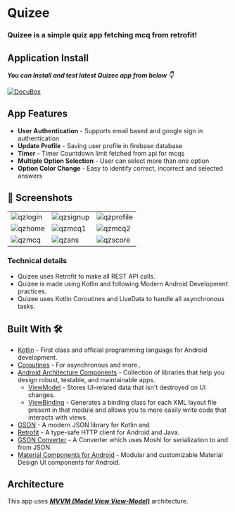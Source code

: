 # **Quizee** 

### **Quizee** is a simple quiz app fetching mcq from retrofit!

## Application Install

***You can Install and test latest Quizee app from below 👇***

[![DocuBox](https://img.shields.io/badge/Quizee✅-APK-red.svg?style=for-the-badge&logo=android)](https://drive.google.com/file/d/1-Ims94uY3TsrnnH4uAOuxwgx5jkRPUoV/view?usp=sharing)

## App Features

- **User Authentication** - Supports email based  and google sign in authentication 
- **Update Profile** - Saving user profile in firebase database
- **Timer** - Timer Countdown limit fetched from api for mcqs
- **Multiple Option Selection** - User can select more than one option 
- **Option Color Change** - Easy to identify correct, incorrect and selected answers


## 📸 Screenshots 

|   |   |   |
|---|---|---|
|![qzlogin](https://user-images.githubusercontent.com/69722542/188497606-f0fbe203-e3a2-41e2-86cf-08f660beba1d.jpeg)| ![qzsignup](https://user-images.githubusercontent.com/69722542/188497635-9e1e50a0-4c62-4bfc-bec1-1124557795a3.jpeg) | ![qzprofile](https://user-images.githubusercontent.com/69722542/188497644-82a2f4bd-1312-4c8a-9d93-45132306ad66.jpeg)
|![qzhome](https://user-images.githubusercontent.com/69722542/188497753-f7992a4f-4772-4867-becb-1180d04723fc.jpeg) | ![qzmcq1](https://user-images.githubusercontent.com/69722542/188497980-f41e1149-24fe-435b-8c60-cc57f9c5a518.jpeg) |![qzmcq2](https://user-images.githubusercontent.com/69722542/188497648-c1db7d9d-2c44-4123-8e6f-c844cff9419d.jpeg) 
|![qzmcq](https://user-images.githubusercontent.com/69722542/188497740-20dd160d-a86d-4563-bd1a-c6d9f346daa2.jpeg)|![qzans](https://user-images.githubusercontent.com/69722542/188497729-f97578ae-047d-4ac0-88fb-ffd0929dc8bd.jpeg) | ![qzscore](https://user-images.githubusercontent.com/69722542/188497673-566471e9-4ba7-4adb-8031-7a1c89906b47.jpeg)


### Technical details 

- Quizee uses Retrofit to make all REST API calls.
- Quizee is made using Kotlin and following Modern Android Development practices.
- Quizee uses Kotlin Coroutines and LiveData to handle all asynchronous tasks.



## Built With 🛠
- [Kotlin](https://kotlinlang.org/) - First class and official programming language for Android development.
- [Coroutines](https://kotlinlang.org/docs/reference/coroutines-overview.html) - For asynchronous and more..
- [Android Architecture Components](https://developer.android.com/topic/libraries/architecture) - Collection of libraries that help you design robust, testable, and maintainable apps.
  - [ViewModel](https://developer.android.com/topic/libraries/architecture/viewmodel) - Stores UI-related data that isn't destroyed on UI changes. 
  - [ViewBinding](https://developer.android.com/topic/libraries/view-binding) - Generates a binding class for each XML layout file present in that module and allows you to more easily write code that interacts with views.
- [GSON](https://github.com/google/gson) - A modern JSON library for Kotlin and
- [Retrofit](https://square.github.io/retrofit/) - A type-safe HTTP client for Android and Java.
- [GSON Converter](https://github.com/square/retrofit/tree/master/retrofit-converters/gson) - A Converter which uses Moshi for serialization to and from JSON.
- [Material Components for Android](https://github.com/material-components/material-components-android) - Modular and customizable Material Design UI components for Android.

## Architecture
This app uses [***MVVM (Model View View-Model)***](https://developer.android.com/jetpack/docs/guide#recommended-app-arch) architecture.

  


